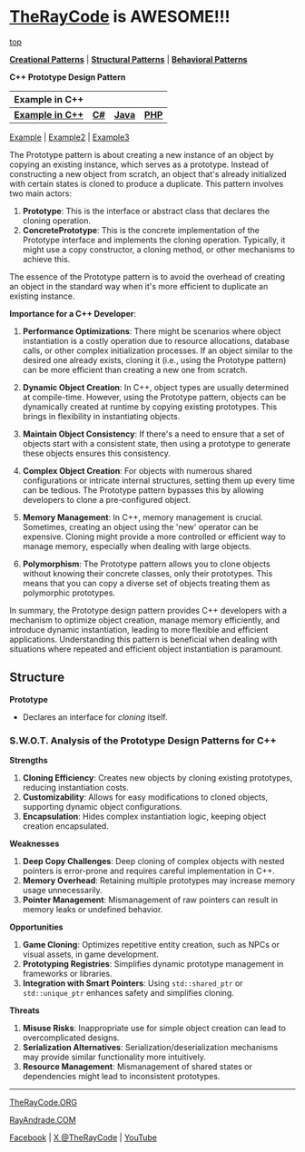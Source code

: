 # [TheRayCode](../../../README.md) is AWESOME!!!

[top](../README.md)

**[Creational Patterns](../README.md)** | **[Structural Patterns](../../Structural/README.md)** | **[Behavioral Patterns](../../Behavioral/README.md)**

**C++ Prototype Design Pattern**

|Example in C++|   |   |   |
|---|---|---|---|
|  [**Example in C++**](README.md) | [**C#**](../../../Csharp/Creational/Prototype/README.md) | [**Java**](../../../Java/Creational/Prototype/README.md) | [**PHP**](../../../PHP/Creational/Prototype/README.md) |

[Example](Example/README.md) | [Example2](Example2/README.md) | [Example3](Example3/README.md)

The Prototype pattern is about creating a new instance of an object by copying an existing instance, which serves as a prototype. Instead of constructing a new object from scratch, an object that's already initialized with certain states is cloned to produce a duplicate. This pattern involves two main actors:

1. **Prototype**: This is the interface or abstract class that declares the cloning operation.
2. **ConcretePrototype**: This is the concrete implementation of the Prototype interface and implements the cloning operation. Typically, it might use a copy constructor, a cloning method, or other mechanisms to achieve this.

The essence of the Prototype pattern is to avoid the overhead of creating an object in the standard way when it's more efficient to duplicate an existing instance.

**Importance for a C++ Developer**:

1. **Performance Optimizations**: There might be scenarios where object instantiation is a costly operation due to resource allocations, database calls, or other complex initialization processes. If an object similar to the desired one already exists, cloning it (i.e., using the Prototype pattern) can be more efficient than creating a new one from scratch.

2. **Dynamic Object Creation**: In C++, object types are usually determined at compile-time. However, using the Prototype pattern, objects can be dynamically created at runtime by copying existing prototypes. This brings in flexibility in instantiating objects.

3. **Maintain Object Consistency**: If there's a need to ensure that a set of objects start with a consistent state, then using a prototype to generate these objects ensures this consistency.

4. **Complex Object Creation**: For objects with numerous shared configurations or intricate internal structures, setting them up every time can be tedious. The Prototype pattern bypasses this by allowing developers to clone a pre-configured object.

5. **Memory Management**: In C++, memory management is crucial. Sometimes, creating an object using the 'new' operator can be expensive. Cloning might provide a more controlled or efficient way to manage memory, especially when dealing with large objects.

6. **Polymorphism**: The Prototype pattern allows you to clone objects without knowing their concrete classes, only their prototypes. This means that you can copy a diverse set of objects treating them as polymorphic prototypes.

In summary, the Prototype design pattern provides C++ developers with a mechanism to optimize object creation, manage memory efficiently, and introduce dynamic instantiation, leading to more flexible and efficient applications. Understanding this pattern is beneficial when dealing with situations where repeated and efficient object instantiation is paramount.

## Structure

**Prototype** 
* Declares an interface for *cloning* itself.






































### **S.W.O.T. Analysis of the Prototype Design Patterns for C++**

**Strengths**  
1. **Cloning Efficiency**: Creates new objects by cloning existing prototypes, reducing instantiation costs.  
2. **Customizability**: Allows for easy modifications to cloned objects, supporting dynamic object configurations.  
3. **Encapsulation**: Hides complex instantiation logic, keeping object creation encapsulated.

**Weaknesses**  
1. **Deep Copy Challenges**: Deep cloning of complex objects with nested pointers is error-prone and requires careful implementation in C++.  
2. **Memory Overhead**: Retaining multiple prototypes may increase memory usage unnecessarily.  
3. **Pointer Management**: Mismanagement of raw pointers can result in memory leaks or undefined behavior.

**Opportunities**  
1. **Game Cloning**: Optimizes repetitive entity creation, such as NPCs or visual assets, in game development.  
2. **Prototyping Registries**: Simplifies dynamic prototype management in frameworks or libraries.  
3. **Integration with Smart Pointers**: Using `std::shared_ptr` or `std::unique_ptr` enhances safety and simplifies cloning.

**Threats**  
1. **Misuse Risks**: Inappropriate use for simple object creation can lead to overcomplicated designs.  
2. **Serialization Alternatives**: Serialization/deserialization mechanisms may provide similar functionality more intuitively.  
3. **Resource Management**: Mismanagement of shared states or dependencies might lead to inconsistent prototypes.

---

[TheRayCode.ORG](https://www.TheRayCode.org)

[RayAndrade.COM](https://www.RayAndrade.com)

[Facebook](https://www.facebook.com/TheRayCode/) | [X @TheRayCode](https://www.x.com/TheRayCode/) | [YouTube](https://www.youtube.com/TheRayCode/)
